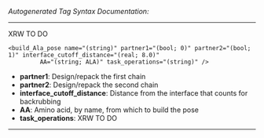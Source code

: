 _Autogenerated Tag Syntax Documentation:_

---
XRW TO DO

```
<build_Ala_pose name="(string)" partner1="(bool; 0)" partner2="(bool; 1)" interface_cutoff_distance="(real; 8.0)"
         AA="(string; ALA)" task_operations="(string)" />
```

-   **partner1**: Design/repack the first chain
-   **partner2**: Design/repack the second chain
-   **interface_cutoff_distance**: Distance from the interface that counts for backrubbing
-   **AA**: Amino acid, by name, from which to build the pose
-   **task_operations**: XRW TO DO

---

